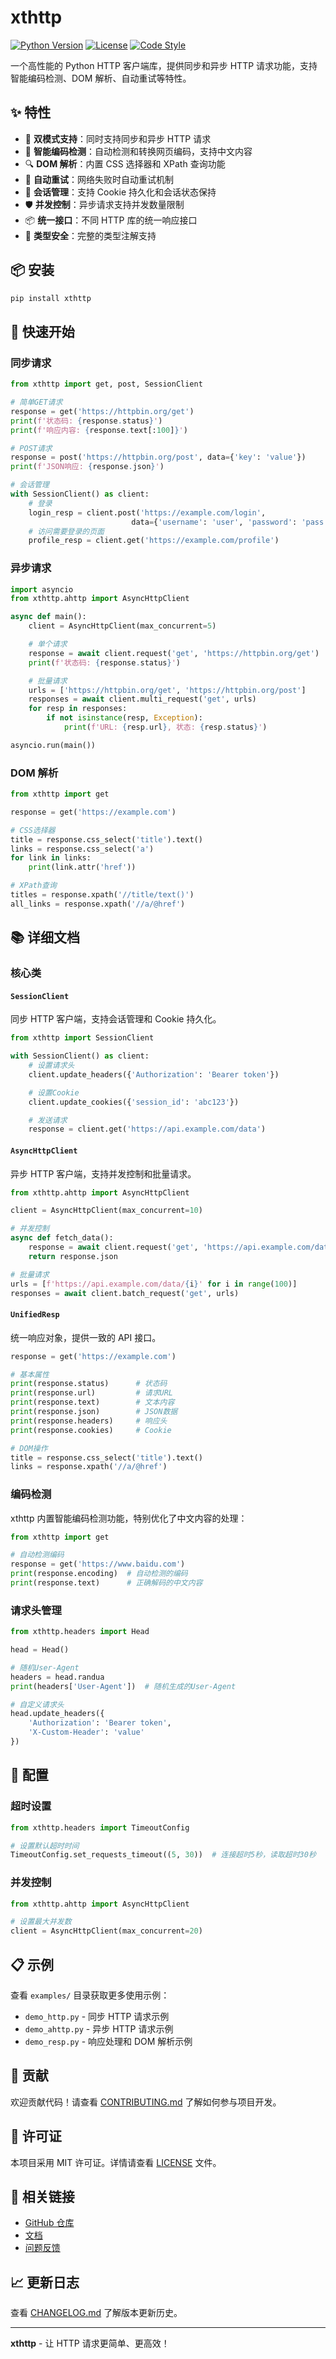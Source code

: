 # xthttp

[![Python Version](https://img.shields.io/badge/python-3.13+-blue.svg)](https://python.org)
[![License](https://img.shields.io/badge/license-MIT-green.svg)](LICENSE)
[![Code Style](https://img.shields.io/badge/code%20style-ruff-000000.svg)](https://github.com/astral-sh/ruff)

一个高性能的 Python HTTP 客户端库，提供同步和异步 HTTP 请求功能，支持智能编码检测、DOM 解析、自动重试等特性。

## ✨ 特性

-   🚀 **双模式支持**：同时支持同步和异步 HTTP 请求
-   🎯 **智能编码检测**：自动检测和转换网页编码，支持中文内容
-   🔍 **DOM 解析**：内置 CSS 选择器和 XPath 查询功能
-   🔄 **自动重试**：网络失败时自动重试机制
-   🍪 **会话管理**：支持 Cookie 持久化和会话状态保持
-   🛡️ **并发控制**：异步请求支持并发数量限制
-   📦 **统一接口**：不同 HTTP 库的统一响应接口
-   🎨 **类型安全**：完整的类型注解支持

## 📦 安装

```bash
pip install xthttp
```

## 🚀 快速开始

### 同步请求

```python
from xthttp import get, post, SessionClient

# 简单GET请求
response = get('https://httpbin.org/get')
print(f'状态码: {response.status}')
print(f'响应内容: {response.text[:100]}')

# POST请求
response = post('https://httpbin.org/post', data={'key': 'value'})
print(f'JSON响应: {response.json}')

# 会话管理
with SessionClient() as client:
    # 登录
    login_resp = client.post('https://example.com/login',
                           data={'username': 'user', 'password': 'pass'})
    # 访问需要登录的页面
    profile_resp = client.get('https://example.com/profile')
```

### 异步请求

```python
import asyncio
from xthttp.ahttp import AsyncHttpClient

async def main():
    client = AsyncHttpClient(max_concurrent=5)

    # 单个请求
    response = await client.request('get', 'https://httpbin.org/get')
    print(f'状态码: {response.status}')

    # 批量请求
    urls = ['https://httpbin.org/get', 'https://httpbin.org/post']
    responses = await client.multi_request('get', urls)
    for resp in responses:
        if not isinstance(resp, Exception):
            print(f'URL: {resp.url}, 状态: {resp.status}')

asyncio.run(main())
```

### DOM 解析

```python
from xthttp import get

response = get('https://example.com')

# CSS选择器
title = response.css_select('title').text()
links = response.css_select('a')
for link in links:
    print(link.attr('href'))

# XPath查询
titles = response.xpath('//title/text()')
all_links = response.xpath('//a/@href')
```

## 📚 详细文档

### 核心类

#### `SessionClient`

同步 HTTP 客户端，支持会话管理和 Cookie 持久化。

```python
from xthttp import SessionClient

with SessionClient() as client:
    # 设置请求头
    client.update_headers({'Authorization': 'Bearer token'})

    # 设置Cookie
    client.update_cookies({'session_id': 'abc123'})

    # 发送请求
    response = client.get('https://api.example.com/data')
```

#### `AsyncHttpClient`

异步 HTTP 客户端，支持并发控制和批量请求。

```python
from xthttp.ahttp import AsyncHttpClient

client = AsyncHttpClient(max_concurrent=10)

# 并发控制
async def fetch_data():
    response = await client.request('get', 'https://api.example.com/data')
    return response.json

# 批量请求
urls = [f'https://api.example.com/data/{i}' for i in range(100)]
responses = await client.batch_request('get', urls)
```

#### `UnifiedResp`

统一响应对象，提供一致的 API 接口。

```python
response = get('https://example.com')

# 基本属性
print(response.status)      # 状态码
print(response.url)         # 请求URL
print(response.text)        # 文本内容
print(response.json)        # JSON数据
print(response.headers)     # 响应头
print(response.cookies)     # Cookie

# DOM操作
title = response.css_select('title').text()
links = response.xpath('//a/@href')
```

### 编码检测

xthttp 内置智能编码检测功能，特别优化了中文内容的处理：

```python
from xthttp import get

# 自动检测编码
response = get('https://www.baidu.com')
print(response.encoding)  # 自动检测的编码
print(response.text)      # 正确解码的中文内容
```

### 请求头管理

```python
from xthttp.headers import Head

head = Head()

# 随机User-Agent
headers = head.randua
print(headers['User-Agent'])  # 随机生成的User-Agent

# 自定义请求头
head.update_headers({
    'Authorization': 'Bearer token',
    'X-Custom-Header': 'value'
})
```

## 🔧 配置

### 超时设置

```python
from xthttp.headers import TimeoutConfig

# 设置默认超时时间
TimeoutConfig.set_requests_timeout((5, 30))  # 连接超时5秒，读取超时30秒
```

### 并发控制

```python
from xthttp.ahttp import AsyncHttpClient

# 设置最大并发数
client = AsyncHttpClient(max_concurrent=20)
```

## 📋 示例

查看 `examples/` 目录获取更多使用示例：

-   `demo_http.py` - 同步 HTTP 请求示例
-   `demo_ahttp.py` - 异步 HTTP 请求示例
-   `demo_resp.py` - 响应处理和 DOM 解析示例

## 🤝 贡献

欢迎贡献代码！请查看 [CONTRIBUTING.md](CONTRIBUTING.md) 了解如何参与项目开发。

## 📄 许可证

本项目采用 MIT 许可证。详情请查看 [LICENSE](LICENSE) 文件。

## 🔗 相关链接

-   [GitHub 仓库](https://github.com/sandorn/xthttp)
-   [文档](https://github.com/sandorn/xthttp/wiki)
-   [问题反馈](https://github.com/sandorn/xthttp/issues)

## 📈 更新日志

查看 [CHANGELOG.md](CHANGELOG.md) 了解版本更新历史。

---

**xthttp** - 让 HTTP 请求更简单、更高效！
